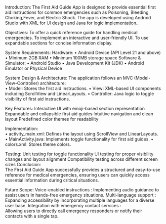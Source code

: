 Introduction: 
The First Aid Guide App is designed to provide essential first aid instructions for common 
emergencies such as Poisoning,   Bleeding, Choking,Fever, and   Electric Shock. 
The app is developed using Android Studio with XML for UI design and Java for logic 
implementation.. 
 
 Objectives: 
     To offer a quick reference guide for handling medical emergencies. 
     To implement an interactive and user-friendly UI. 
     To use expandable sections for concise information display. 
 
System Requirements: 
     Hardware: 
•        Android Device (API Level 21 and above) 
•        Minimum 2GB RAM 
•    Minimum 100MB storage space 
       Software & Simulator: 
•         Android Studio 
•        Java Development Kit (JDK) 
•         Android Emulator or Physical Device 
 
System Design & Architecture: 
The application follows an MVC (Model-View-Controller) architecture:  
•    Model: Stores the first aid instructions. 
•       View: XML-based UI components including ScrollView and LinearLayouts. 
•      Controller: Java logic to toggle visibility of first aid instructions. 
 
 Key Features: 
         Interactive UI with emoji-based section representation 
          Expandable and collapsible first aid guides 
          Intuitive navigation and clean layout 
          Predefined color themes for readability 
 
 
Implementation:  
•      activity_main.xml: Defines the layout using ScrollView and LinearLayouts. 
•      MainActivity.java: Implements toggle functionality for first aid guides. 
•       colors.xml: Stores theme colors. 
 
Testing: 
         Unit testing for toggle functionality 
         UI testing for proper visibility changes and layout alignment 
         Compatibility testing across different screen sizes
Conclusion:  
The First Aid Guide App successfully provides a structured and easy-to-use reference for medical 
emergencies, ensuring users can quickly access essential information during critical situations. 
 
Future Scope: 
    Voice-enabled instructions : 
           Implementing audio guidance to assist users in hands-free emergency 
situations. 
   Multi-language support :  
      Expanding accessibility by incorporating multiple languages for a diverse user 
base. 
           Integration with emergency contact services :  
      Allowing users to directly call emergency responders or notify their contacts with 
a single tap.

